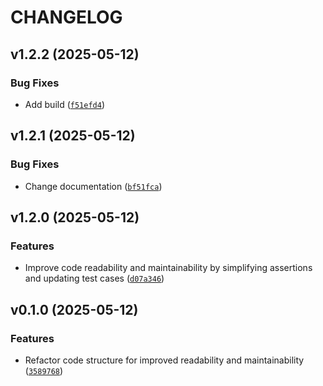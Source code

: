 # CHANGELOG


## v1.2.2 (2025-05-12)

### Bug Fixes

- Add build
  ([`f51efd4`](https://github.com/arkitektio/fakts-next/commit/f51efd4bf582856555923437f8b2c9b49c61f71c))


## v1.2.1 (2025-05-12)

### Bug Fixes

- Change documentation
  ([`bf51fca`](https://github.com/arkitektio/fakts-next/commit/bf51fcaf891456f0d58c17341054d08f34ec9113))


## v1.2.0 (2025-05-12)

### Features

- Improve code readability and maintainability by simplifying assertions and updating test cases
  ([`d07a346`](https://github.com/arkitektio/fakts-next/commit/d07a3463d517afa05828c9982dd8ed78014f37c7))


## v0.1.0 (2025-05-12)

### Features

- Refactor code structure for improved readability and maintainability
  ([`3589768`](https://github.com/arkitektio/fakts-next/commit/358976870ebf04b3bd67be9e41952f8424275ea8))
